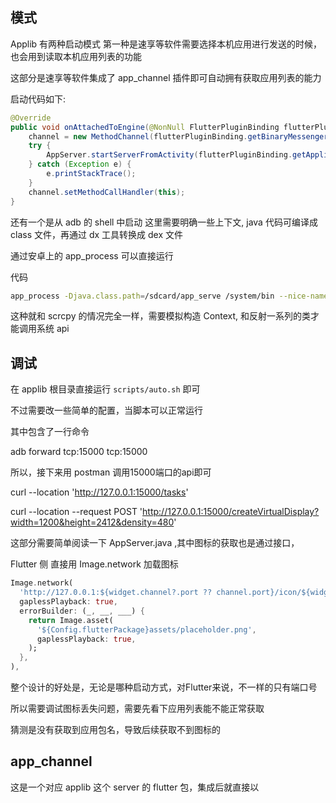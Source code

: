 ## 模式
Applib 有两种启动模式
第一种是速享等软件需要选择本机应用进行发送的时候，也会用到读取本机应用列表的功能

这部分是速享等软件集成了 app_channel 插件即可自动拥有获取应用列表的能力

启动代码如下:

```java
@Override
public void onAttachedToEngine(@NonNull FlutterPluginBinding flutterPluginBinding) {
    channel = new MethodChannel(flutterPluginBinding.getBinaryMessenger(), "apputils");
    try {
        AppServer.startServerFromActivity(flutterPluginBinding.getApplicationContext());
    } catch (Exception e) {
        e.printStackTrace();
    }
    channel.setMethodCallHandler(this);
}
```

还有一个是从 adb 的 shell 中启动
这里需要明确一些上下文, java 代码可编译成 class 文件，再通过 dx 工具转换成 dex 文件

通过安卓上的 app_process 可以直接运行

代码

```sh
app_process -Djava.class.path=/sdcard/app_serve /system/bin --nice-name=com.nightmare.dex com.nightmare.applib.AppServer open
```

这种就和 scrcpy 的情况完全一样，需要模拟构造 Context, 和反射一系列的类才能调用系统 api

## 调试
在 applib 根目录直接运行 `scripts/auto.sh` 即可

不过需要改一些简单的配置，当脚本可以正常运行

其中包含了一行命令

adb forward tcp:15000 tcp:15000

所以，接下来用 postman 调用15000端口的api即可

curl --location 'http://127.0.0.1:15000/tasks'

curl --location --request POST 'http://127.0.0.1:15000/createVirtualDisplay?width=1200&height=2412&density=480'

这部分需要简单阅读一下 AppServer.java ,其中图标的获取也是通过接口，

Flutter 侧 直接用 Image.network 加载图标

```dart
Image.network(
  'http://127.0.0.1:${widget.channel?.port ?? channel.port}/icon/${widget.packageName}',
  gaplessPlayback: true,
  errorBuilder: (_, __, ___) {
    return Image.asset(
      '${Config.flutterPackage}assets/placeholder.png',
      gaplessPlayback: true,
    );
  },
),
```

整个设计的好处是，无论是哪种启动方式，对Flutter来说，不一样的只有端口号

所以需要调试图标丢失问题，需要先看下应用列表能不能正常获取

猜测是没有获取到应用包名，导致后续获取不到图标的


## app_channel
这是一个对应 applib 这个 server 的 flutter 包，集成后就直接以
